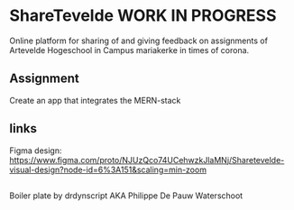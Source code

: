 # ShareTevelde WORK IN PROGRESS

Online platform for sharing of and giving feedback on assignments of Artevelde Hogeschool in Campus mariakerke in times of corona.


## Assignment 
Create an app that integrates the MERN-stack

## links
Figma design: https://www.figma.com/proto/NJUzQco74UCehwzkJlaMNj/Sharetevelde-visual-design?node-id=6%3A151&scaling=min-zoom

##
Boiler plate by drdynscript AKA Philippe De Pauw Waterschoot
